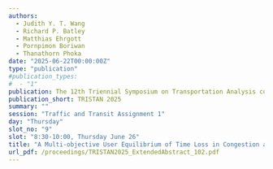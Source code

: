 ```yaml
---
authors:
  - Judith Y. T. Wang
  - Richard P. Batley
  - Matthias Ehrgott
  - Pornpimon Boriwan
  - Thanathorn Phoka
date: "2025-06-22T00:00:00Z"
type: "publication"
#publication_types:
#  - "1"
publication: The 12th Triennial Symposium on Transportation Analysis conference
publication_short: TRISTAN 2025
summary: ""
session: "Traffic and Transit Assignment 1"
day: "Thursday"
slot_no: "9"
slot: "8:30-10:00, Thursday June 26"
title: "A Multi-objective User Equilibrium of Time Loss in Congestion and Time Surplus"
url_pdf: /proceedings/TRISTAN2025_ExtendedAbstract_102.pdf
---
```

